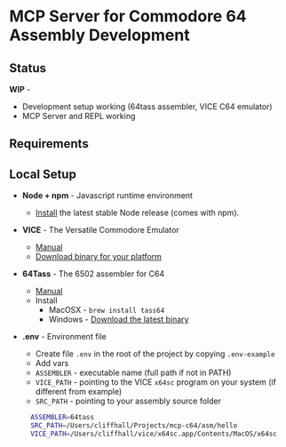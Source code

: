# MCP Server for Commodore 64 Assembly Development

## Status
**WIP** - 
* Development setup working (64tass assembler, VICE C64 emulator)
* MCP Server and REPL working

## Requirements

## Local Setup
* **Node + npm** - Javascript runtime environment
  * <a href="https://nodejs.org/en/download" target="_blank">Install</a> the latest stable Node release (comes with npm).

* **VICE** - The Versatile Commodore Emulator
  * [Manual](https://vice-emu.sourceforge.io/manual/vice.pdf)
  * [Download binary for your platform](https://vice-emu.sourceforge.io/index.html#download)

* **64Tass** - The 6502 assembler for C64
  * [Manual](https://tass64.sourceforge.net/)
  * Install
    * MacOSX - `brew install tass64`
    * Windows - [Download the latest binary](https://sourceforge.net/projects/tass64/files/binaries/)
    
* **.env** - Environment file
  * Create file `.env`  in the root of the project by copying `.env-example` 
  * Add vars
  * `ASSEMBLER` - executable name (full path if not in PATH)
  * `VICE_PATH` - pointing to the VICE `x64sc` program on your system (if different from example)
  * `SRC_PATH`  - pointing to your assembly source folder
  ```bash
    ASSEMBLER=64tass
    SRC_PATH=/Users/cliffhall/Projects/mcp-c64/asm/hello
    VICE_PATH=/Users/cliffhall/vice/x64sc.app/Contents/MacOS/x64sc
  ```
